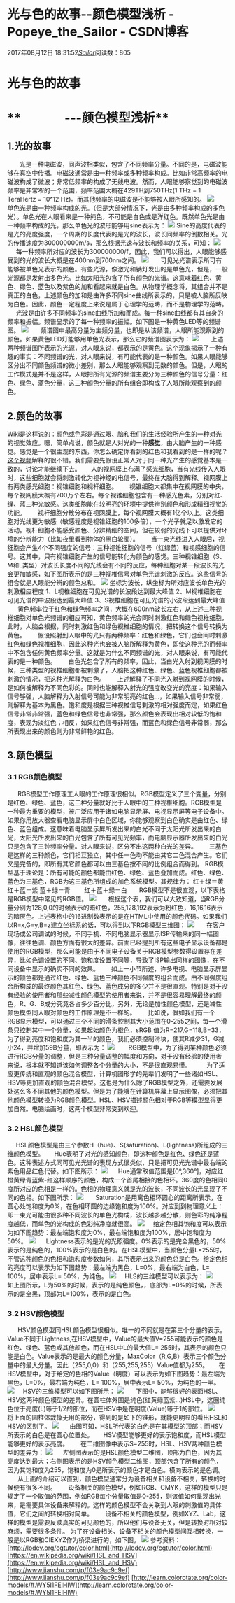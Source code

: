 # 光与色的故事--颜色模型浅析 - Popeye_the_Sailor - CSDN博客
2017年08月12日 18:31:52[_Sailor_](https://me.csdn.net/lz0499)阅读数：805
# **光与色的故事**
# **               ---颜色模型浅析**
## **1.光的故事**
       光是一种电磁波，同声波相类似，包含了不同频率分量。不同的是，电磁波能够在真空中传播。电磁波通常是由一种频率或多种频率构成。比如非常高频率的电磁波构成了微波；非常低频率的构成了无线电波。然而，人眼能够察觉到的电磁波频率是非常窄的一个范围，频率范围大概在429TH到750THz(1 THz = 1 TeraHertz = 10^12 Hz)。而其他频率的电磁波是不能够被人眼所感知的。
![](https://img-blog.csdn.net/20170910215826646)
      单色光是由一种频率构成的光。（但是大部分情况下，光是由多种频率构成的多色光）。单色光在人眼看来是一种纯色，不可能是白色或是洋红色。既然单色光是由一种频率构成的光，那么单色光的波形能够用sine表示为：
![](https://img-blog.csdn.net/20170812180725062?watermark/2/text/aHR0cDovL2Jsb2cuY3Nkbi5uZXQvbHowNDk5/font/5a6L5L2T/fontsize/400/fill/I0JBQkFCMA==/dissolve/70/gravity/SouthEast)
Sine的高度代表的是光的亮度强度，一个周期的长度代表的是光的波长，波长同频率的倒数相关。光的传播速度为300000000m/s，那么根据光速与波长和频率的关系，可知：
![](https://img-blog.csdn.net/20170812180846228?watermark/2/text/aHR0cDovL2Jsb2cuY3Nkbi5uZXQvbHowNDk5/font/5a6L5L2T/fontsize/400/fill/I0JBQkFCMA==/dissolve/70/gravity/SouthEast)
     每一种频率所对应的波长为300000000/f，因此，我们可以得出，人眼能够感受到的光的波长大概是在400nm到700nm之间。
![](https://img-blog.csdn.net/20170812180925013?watermark/2/text/aHR0cDovL2Jsb2cuY3Nkbi5uZXQvbHowNDk5/font/5a6L5L2T/fontsize/400/fill/I0JBQkFCMA==/dissolve/70/gravity/SouthEast)
      可见光光谱表示所可有能够被单色光表示的颜色。有些光源，像激光和钠灯发出的是单色光，但是，一般光源都是发射出多色光。比如太阳光包含了所有颜色的光谱。这意味着红色、黄色、绿色、蓝色以及紫色的加和看起来就是白色。从物理学概念将，其组合并不是真正的白色，上述颜色的加和是由许多不同sine曲线所表示的，只是被人脑所反映为白色。因此，颜色一定程度上来说是属于心理学的范畴，而不是物理学的范畴。
     光波是由许多不同频率的sine曲线所加和而成。每一种sine曲线都有其自身的频率和振幅。频谱显示的了每一种频率的振幅。如下图是一种黄色LED等的频谱图。
![](https://img-blog.csdn.net/20170812181024476?watermark/2/text/aHR0cDovL2Jsb2cuY3Nkbi5uZXQvbHowNDk5/font/5a6L5L2T/fontsize/400/fill/I0JBQkFCMA==/dissolve/70/gravity/SouthEast)
      频谱图中最高分量为主频分量，也即是从该频谱，人眼所能观察到的颜色。如果黄色LED灯能够用单色光表示，那么它的频谱图表示为：
![](https://img-blog.csdn.net/20170812181107375?watermark/2/text/aHR0cDovL2Jsb2cuY3Nkbi5uZXQvbHowNDk5/font/5a6L5L2T/fontsize/400/fill/I0JBQkFCMA==/dissolve/70/gravity/SouthEast)
      上述两种频谱图所表示的光源，对人眼来说，都表示的是黄色。这个现象揭示了一种有趣的事实：不同频谱的光，对人眼来说，有可能代表的是一种颜色。如果人眼能够区分出不同颜色频谱的微小差别，那么人眼能够观察到无数的颜色。但是，人眼的工作模式是并不是这样，人眼把所有光源的频谱主要分为三种颜色的信号分量：红色、绿色、蓝色分量，这三种颜色分量的所有组合即构成了人眼所能观察到的颜色。
## **2.颜色的故事**
Wiki是这样说的：颜色或色彩是通过眼、脑和我们的生活经验所产生的一种对光的视觉效应。嗯，简单点说，颜色就是人对光的一种**感觉**，由大脑产生的一种感觉。感觉是一个很主观的东西，你怎么确定你看到的红色和我看到的是一样的呢？[这个视频](http://v.youku.com/v_show/id_XNTQ5NzAxMTQ0.html)解释的很不错。我们需要先假设正常人对于同一种光产生的感觉基本是一致的，讨论才能继续下去。
     人的视网膜上布满了感光细胞，当有光线传入人眼时，这些细胞就会将刺激转化为视神经的电信号，最终在大脑得到解释。视网膜上有两类感光细胞：视锥细胞和视杆细胞。
      视锥细胞大都集中在视网膜的中央，每个视网膜大概有700万个左右。每个视锥细胞包含有一种感光色素，分别对红、绿、蓝三种光敏感。这类细胞能在较明亮的环境中提供辨别颜色和形成精细视觉的功能。
      视杆细胞分散分布在视网膜上，每个视网膜大概有1亿个以上。这类细胞对光线更为敏感（敏感程度是视锥细胞的100多倍），一个光子就足以激发它的活动。视杆细胞不能感受颜色、分辨精细的空间，但在较弱的光线下可以提供对环境的分辨能力（比如夜里看到物体的黑白轮廓）。
      当一束光线进入人眼后，视细胞会产生4个不同强度的信号：三种视锥细胞的信号（红绿蓝）和视感细胞的信号。这其中，只有视锥细胞产生的信号能转化为颜色的感觉。三种视锥细胞（S、M和L类型）对波长长度不同的光线会有不同的反应，每种细胞对某一段波长的光会更加敏感，如下图所表示的是三种视椎信号对单色光谱刺激的反应。这些信号的组合就是人眼能分辨的颜色总和。
![](https://img-blog.csdn.net/20170812181254974?watermark/2/text/aHR0cDovL2Jsb2cuY3Nkbi5uZXQvbHowNDk5/font/5a6L5L2T/fontsize/400/fill/I0JBQkFCMA==/dissolve/70/gravity/SouthEast)
坐标为波长，纵坐标为所对应波长单色光的刺激相应程度
1、L视椎细胞在可见光谱的长波段达到最大峰值
2、M视椎细胞在可见光谱的中波段达到最大峰值
3、S视椎细胞在可见光谱的小波段达到最大峰值
      黄色频率位于红色和绿色频率之间，大概在600nm波长左右，从上述三种视椎细胞对单色光频谱的相应可知，黄色频率的光会同时刺激红色和绿色视椎细胞，此时，人脑会根据，同时刺激红色和绿色视椎细胞的情况，把转换这个信号转换为黄色。
      假设照射到人眼中的光只有两种频率：红色和绿色，它们也会同时刺激红色和绿色视椎细胞，因此这种光也会被人脑所解释为黄色，即使这种光的而频率中不包含任何黄色频率分量。这就是为什么不同频谱的光，对人眼来说，有可能代表的是一种颜色。
      白色光包含了所有的频率，因此，当白光入射到视网膜的时候，三种类型的视椎细胞都被刺激了，人脑把这种红色、绿色、蓝色视椎细胞都被刺激的情况，把这种光解释为白色。
      上述解释了不同光入射到视网膜的时候，是如何被解释为不同色彩的。同时也能解释入射光的强度改变光的亮度：如果输入信号够强，人脑解释为入射信号可能为非常明亮的红色…，如果输入信号非常弱，则解释为基本为黑色。饱和度是根据三种视椎信号刺激的相对强度而定，如果红色信号非常非常强，蓝色和绿色信号也非常强，那么颜色会表现出相对较低的饱和度，表现为淡红色；相反，如果红色信号非常强，而蓝色和绿色信号非常弱，那么所表现出来的颜色则为非常鲜艳的红色。
## **3.颜色模型**
### **3.1 RGB颜色模型**
      RGB模型工作原理工人眼的工作原理很相似。RGB模型定义了三个变量，分别是红色、绿色、蓝色，这三种分量就好比于人眼中的三种视椎细胞。RGB模型是一种最为重要的模型，被广泛应用于诸如电脑显示屏、电视显示屏等电子设备中。如果你用放大器查看电脑显示屏中白色区域，你能够观察到白色确实是由红色、绿色、蓝色组成。这意味着电脑显示屏所发出来的白光不同于太阳光所发出来的白光，太阳光所发出来的白光包含了所有可见光频率，而电脑显示器所发出来的白光只是包含了三钟频率分量。对人眼来说，区分不出这两种白光的差异。
      三基色是这样的三种颜色，它们相互独立，其中任一色均不能由其它二色混合产生。它们又是完备的，即所有其它颜色都可以由三基色按不同的比例组合而得到。
RGB模型基于理论是：所有可能的颜色都能由红色、绿色、蓝色叠加而成。红色、绿色、蓝色为三基色，RGB为这三基色所组成的加色系统模型。其规律为：
红＋绿＝黄
红＋蓝＝紫
蓝＋绿＝青
　　红＋蓝＋绿＝白
      RGB模型不是很直观，以下表格是RGB模型中常见的RGB值。
![](https://img-blog.csdn.net/20170812181413745?watermark/2/text/aHR0cDovL2Jsb2cuY3Nkbi5uZXQvbHowNDk5/font/5a6L5L2T/fontsize/400/fill/I0JBQkFCMA==/dissolve/70/gravity/SouthEast)
      根据这个表，我们可以大致知道，当RGB分量分别为128,0,0的时候表示的暗红色，255,128,192表示为粉红色，16,16,16表示的暗灰色。上述表格中的16进制数表示的是在HTML中使用的颜色代码。如果我们以R=x,G=y,B=z建立坐标系的话，可以得到以下RGB模型三维图：
![](https://img-blog.csdn.net/20170812181508160?watermark/2/text/aHR0cDovL2Jsb2cuY3Nkbi5uZXQvbHowNDk5/font/5a6L5L2T/fontsize/400/fill/I0JBQkFCMA==/dissolve/70/gravity/SouthEast)
      在客户现场或公司调试的时候，不同手机、不同电脑显示器显示ISP传输来的同一幅图像，往往色调、颜色方面有很大的差异。前面已经提到所有这些电子显示设备都是使用的RGB模型，那么可能是由于不同电子设备关于RGB模型参数得设置存在差异，比如色调设置的不同、饱和度设置不同等，导致了ISP输出同样的图像，在不同设备中显示的确实不同的效果。
      如上一小节所述，许多电视、电脑显示屏显示的颜色都是通过红色、绿色、蓝色三种颜色不同强度的组合而成。由不同强度组合所构成的最终颜色其红色、绿色、蓝色成分的多少并不是很直观。特别是对于没有经验的使用者和那些减性颜色模型的使用者来说，并不是很容易理解最终的颜色，R、G、B成分究竟各占多少百分比，另外，无论是加性颜色模型，还是减性颜色模型同人眼对颜色的工作原理是不一样的。
      比如说，假如我们有一个RGB显示模型，可以通过三个不同的滑条控制其大小范围在0-255之间，每一个滑条只控制其中一个分量，如果起始颜色为橙色，sRGB 值为R=217,G=118,B=33，为了得到亮度和饱和度为其一半的颜色，我们必须控制滑块，使其R减少31，G减小24，并增加59B分量，即表示为：
![](https://img-blog.csdn.net/20170812181552194?watermark/2/text/aHR0cDovL2Jsb2cuY3Nkbi5uZXQvbHowNDk5/font/5a6L5L2T/fontsize/400/fill/I0JBQkFCMA==/dissolve/70/gravity/SouthEast)
       RGB模型中，为了得到某种颜色必须进行RGB分量的调整，但是三种分量调整的幅度和方向，对于没有经验的使用者来说，根本就不知道该如何调整各个分量的大小，不是很直观易懂。
        为了适应更传统和直观的颜色混合模型，计算机图形学的先辈们发明了一些诸如HSL、HSV等更加直观的颜色混合模型。这也是为什么除了RGB模型之外，还需要发展处这么多不同其他的颜色模型。但是为了能够在计算机屏幕上显示图像，必须把其他颜色模型转换为RGB颜色模型。HSL、HSV描述颜色相对于RGB等模型显得更加自然。电脑绘画时，这两个模型非常受到欢迎。
### **3.2 HSL颜色模型**
     HSL颜色模型是由三个参数H（hue）、S(saturation)、L(lightness)所组成的三维颜色模型。
     Hue表明了对光的感知颜色，即这种颜色是红色、绿色还是蓝色。这种表述方式同可见光光谱的表现方式很类似，只是把可见光光谱中最右端的紫色用品红色代替。如下图所示：
![](https://img-blog.csdn.net/20170812181742731?watermark/2/text/aHR0cDovL2Jsb2cuY3Nkbi5uZXQvbHowNDk5/font/5a6L5L2T/fontsize/400/fill/I0JBQkFCMA==/dissolve/70/gravity/SouthEast)
     Hue通常取值范围是[0°,360°]，对应红橙黄绿青蓝紫-红这样顺序的颜色，构成一个首尾相接的色相环。360度的色相同0度所对应的色相是一样的。色相的物理意义就是光的波长，不同波长的光呈现了不同的色相。如下图所示：
![](https://img-blog.csdn.net/20170812181823393?watermark/2/text/aHR0cDovL2Jsb2cuY3Nkbi5uZXQvbHowNDk5/font/5a6L5L2T/fontsize/400/fill/I0JBQkFCMA==/dissolve/70/gravity/SouthEast)
      Saturation是用离色相环圆心的距离所表示，在圆心处饱和度为0%，在色相环圆的边缘饱和度为100%。对应到到物理意义上：即一束光可能由很多种不同波长的单色光构成，波长越多越分散，则色彩的纯净程度越低，而单色的光构成的色彩纯净度就很高。
![](https://img-blog.csdn.net/20170812181905344?watermark/2/text/aHR0cDovL2Jsb2cuY3Nkbi5uZXQvbHowNDk5/font/5a6L5L2T/fontsize/400/fill/I0JBQkFCMA==/dissolve/70/gravity/SouthEast)
    给定色相其饱和度可以表示为如下图趋势：最左端饱和度为0%，最右端饱和度为100%，居中饱和度为50%。
![](https://img-blog.csdn.net/20170812182009009?watermark/2/text/aHR0cDovL2Jsb2cuY3Nkbi5uZXQvbHowNDk5/font/5a6L5L2T/fontsize/400/fill/I0JBQkFCMA==/dissolve/70/gravity/SouthEast)
     Lightness表示的是光的光照强度。0%表示的是完全黑色的，50% 表示的是纯色的，100%表示的是白色的。在HSL模型中，当颜色分量L=255时，不管这种颜色的色相和饱和度参数如何，其所表示出来的颜色总是白色。给定色相的亮度可以表示为如下图趋势：最左端为黑色，L=0%，最右端为白色，L= 100%，居中表示L= 50%，为纯色。
![](https://img-blog.csdn.net/20170812182049815?watermark/2/text/aHR0cDovL2Jsb2cuY3Nkbi5uZXQvbHowNDk5/font/5a6L5L2T/fontsize/400/fill/I0JBQkFCMA==/dissolve/70/gravity/SouthEast)
    HLS的三维模型可以表示为：
![](https://img-blog.csdn.net/20170812182133473?watermark/2/text/aHR0cDovL2Jsb2cuY3Nkbi5uZXQvbHowNDk5/font/5a6L5L2T/fontsize/400/fill/I0JBQkFCMA==/dissolve/70/gravity/SouthEast)
      如上图所示，L为50%的时候，表示的是纯色颜色，，底部为L=0%的时候，所表示的是全黑，顶部为L=100%，表示的是白色。
### **3.2 HSV颜色模型**
      HSV颜色模型同HSL颜色模型很相似。唯一的不同就是在第三个分量的表示。Value不同于Lightness,在HSV模型中，Value的最大值V=255可能表示的颜色是红色、绿色、蓝色或其他颜色，而在HSL中L的最大值L= 255时，其表示的颜色只能是白色。Value表示的是最大的颜色分量，MaxColor（R,G,B）表示三个颜色分量中的最大分量。因此（255,0,0）和（255,255,255）Value值都为255。
     在HSV模型中，对于给定的色相的Value（明度）可以表示为如下图趋势：最左端为黑色，L=0%，最右端为纯色，L= 100%，居中表示L= 50%，为纯色的一半。
![](https://img-blog.csdn.net/20170812182231895?watermark/2/text/aHR0cDovL2Jsb2cuY3Nkbi5uZXQvbHowNDk5/font/5a6L5L2T/fontsize/400/fill/I0JBQkFCMA==/dissolve/70/gravity/SouthEast)
    HSV的三维模型可以如下图所示：
![](https://img-blog.csdn.net/20170812182319782?watermark/2/text/aHR0cDovL2Jsb2cuY3Nkbi5uZXQvbHowNDk5/font/5a6L5L2T/fontsize/400/fill/I0JBQkFCMA==/dissolve/70/gravity/SouthEast)
      下图中，能够很好的表面HSL、HSV这两种颜色模型的差异。在圆柱体外围是纯色(红黄绿蓝紫...)HSL中，这圈纯色位于亮度(L)等于1/2的部位，而在HSV中是在明度(Value)等于1的部位。
![](https://img-blog.csdn.net/20170812182409811?watermark/2/text/aHR0cDovL2Jsb2cuY3Nkbi5uZXQvbHowNDk5/font/5a6L5L2T/fontsize/400/fill/I0JBQkFCMA==/dissolve/70/gravity/SouthEast)
      将上面的圆柱体裁掉无用的部分，得到的是如下的锥形，就能更明显的看出HSL和HSV的区别了。
![](https://img-blog.csdn.net/20170812182532018?watermark/2/text/aHR0cDovL2Jsb2cuY3Nkbi5uZXQvbHowNDk5/font/5a6L5L2T/fontsize/400/fill/I0JBQkFCMA==/dissolve/70/gravity/SouthEast)
     由图可知，HSL所代表的白色是在其模型的顶部；而HSV所表示的白色是在圆心位置处。
     HSV模型能够更好的表示饱和度，而HSL模型能够更好的表示亮度。
      在二维图像中表示S=255时，HSL、HSV两种颜色模型的差异为：
![](https://img-blog.csdn.net/20170812182654362?watermark/2/text/aHR0cDovL2Jsb2cuY3Nkbi5uZXQvbHowNDk5/font/5a6L5L2T/fontsize/400/fill/I0JBQkFCMA==/dissolve/70/gravity/SouthEast)
     左侧图表示的是HSL颜色模型二维图，顶部为白色，因为其亮度达到最大；右侧图表示的是HSV颜色模型二维图，顶部包含了所有的颜色，因为其饱和度为255，饱和度为0是所表示的颜色才是白色。横向表示的是色调。
      从上面的介绍可以直到，颜色模型通常分为设备相关和设备不相关，转换的时候便有很多不同。
      设备相关的颜色模型，例如RGB、CMYK，这样的模型只是规定了一个取值的范围，例如RGB每个分量取值是0-255，则该值如何呈现出光来，是需要具体设备来解释的。这样的颜色模型不会关联到人眼的刺激值的具体值，它们之间的转换相对简单。
      设备不相关的颜色模型，例如XYZ、Lab，这样的模型是需要反映真实的可见颜色的，所以他们与设备无关，但是转换时相对较麻烦，需要很多条件。
为了在设备相关、设备不相关的颜色模型间互相转换，一般是以RGB和CIEXYZ作为桥梁进行的，如下图。
![](https://img-blog.csdn.net/20170812182733763?watermark/2/text/aHR0cDovL2Jsb2cuY3Nkbi5uZXQvbHowNDk5/font/5a6L5L2T/fontsize/400/fill/I0JBQkFCMA==/dissolve/70/gravity/SouthEast)
参考资料：
[http://lodev.org/cgtutor/color.html](http://lodev.org/cgtutor/color.html)
[https://en.wikipedia.org/wiki/HSL_and_HSV](https://en.wikipedia.org/wiki/HSL_and_HSV)
[http://www.jianshu.com/p/f03e9ac9c9ef](http://www.jianshu.com/p/f03e9ac9c9ef)
[http://learn.colorotate.org/color-models/#.WY5l1FElHIW](http://learn.colorotate.org/color-models/#.WY5l1FElHIW)

